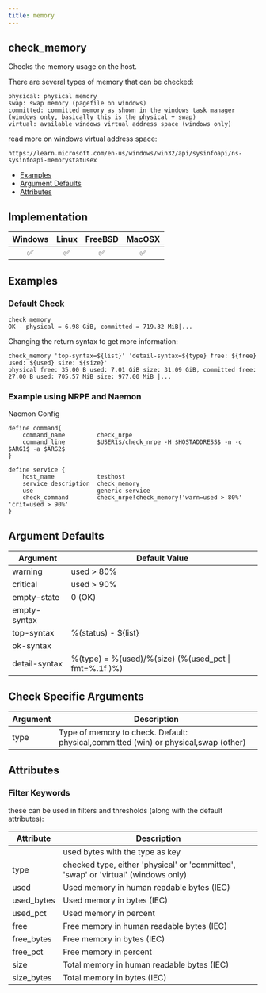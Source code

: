 ```yaml
---
title: memory
---
```


## check_memory

Checks the memory usage on the host.

There are several types of memory that can be checked:

    physical: physical memory
    swap: swap memory (pagefile on windows)
    committed: committed memory as shown in the windows task manager (windows only, basically this is the physical + swap)
    virtual: available windows virtual address space (windows only)

read more on windows virtual address space:

    https://learn.microsoft.com/en-us/windows/win32/api/sysinfoapi/ns-sysinfoapi-memorystatusex

- [Examples](#examples)
- [Argument Defaults](#argument-defaults)
- [Attributes](#attributes)

## Implementation

| Windows            | Linux              | FreeBSD            | MacOSX             |
|:------------------:|:------------------:|:------------------:|:------------------:|
| :white_check_mark: | :white_check_mark: | :white_check_mark: | :white_check_mark: |

## Examples

### Default Check

    check_memory
    OK - physical = 6.98 GiB, committed = 719.32 MiB|...

Changing the return syntax to get more information:

    check_memory 'top-syntax=${list}' 'detail-syntax=${type} free: ${free} used: ${used} size: ${size}'
    physical free: 35.00 B used: 7.01 GiB size: 31.09 GiB, committed free: 27.00 B used: 705.57 MiB size: 977.00 MiB |...

### Example using NRPE and Naemon

Naemon Config

    define command{
        command_name         check_nrpe
        command_line         $USER1$/check_nrpe -H $HOSTADDRESS$ -n -c $ARG1$ -a $ARG2$
    }

    define service {
        host_name            testhost
        service_description  check_memory
        use                  generic-service
        check_command        check_nrpe!check_memory!'warn=used > 80%' 'crit=used > 90%'
    }

## Argument Defaults

| Argument      | Default Value                                         |
| ------------- | ----------------------------------------------------- |
| warning       | used > 80%                                            |
| critical      | used > 90%                                            |
| empty-state   | 0 (OK)                                                |
| empty-syntax  |                                                       |
| top-syntax    | %(status) - \${list}                                  |
| ok-syntax     |                                                       |
| detail-syntax | %(type) = %(used)/%(size) (%(used_pct \| fmt=%.1f )%) |

## Check Specific Arguments

| Argument | Description                                                                         |
| -------- | ----------------------------------------------------------------------------------- |
| type     | Type of memory to check. Default: physical,committed (win) or physical,swap (other) |

## Attributes

### Filter Keywords

these can be used in filters and thresholds (along with the default attributes):

| Attribute  | Description                                                                        |
| ---------- | ---------------------------------------------------------------------------------- |
| <type>     | used bytes with the type as key                                                    |
| type       | checked type, either 'physical' or 'committed', 'swap' or 'virtual' (windows only) |
| used       | Used memory in human readable bytes (IEC)                                          |
| used_bytes | Used memory in bytes (IEC)                                                         |
| used_pct   | Used memory in percent                                                             |
| free       | Free memory in human readable bytes (IEC)                                          |
| free_bytes | Free memory in bytes (IEC)                                                         |
| free_pct   | Free memory in percent                                                             |
| size       | Total memory in human readable bytes (IEC)                                         |
| size_bytes | Total memory in bytes (IEC)                                                        |
